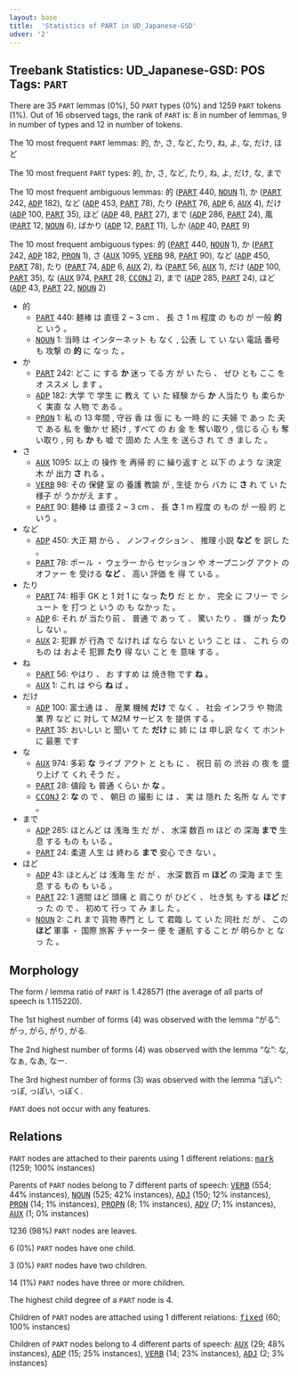 ```yaml
---
layout: base
title:  'Statistics of PART in UD_Japanese-GSD'
udver: '2'
---
```


## Treebank Statistics: UD_Japanese-GSD: POS Tags: `PART`

There are 35 `PART` lemmas (0%), 50 `PART` types (0%) and 1259 `PART` tokens (1%).
Out of 16 observed tags, the rank of `PART` is: 8 in number of lemmas, 9 in number of types and 12 in number of tokens.

The 10 most frequent `PART` lemmas: 的, か, さ, など, たり, ね, よ, な, だけ, ほど

The 10 most frequent `PART` types:  的, か, さ, など, たり, ね, よ, だけ, な, まで

The 10 most frequent ambiguous lemmas: 的 (<tt><a href="ja_gsd-pos-PART.html">PART</a></tt> 440, <tt><a href="ja_gsd-pos-NOUN.html">NOUN</a></tt> 1), か (<tt><a href="ja_gsd-pos-PART.html">PART</a></tt> 242, <tt><a href="ja_gsd-pos-ADP.html">ADP</a></tt> 182), など (<tt><a href="ja_gsd-pos-ADP.html">ADP</a></tt> 453, <tt><a href="ja_gsd-pos-PART.html">PART</a></tt> 78), たり (<tt><a href="ja_gsd-pos-PART.html">PART</a></tt> 76, <tt><a href="ja_gsd-pos-ADP.html">ADP</a></tt> 6, <tt><a href="ja_gsd-pos-AUX.html">AUX</a></tt> 4), だけ (<tt><a href="ja_gsd-pos-ADP.html">ADP</a></tt> 100, <tt><a href="ja_gsd-pos-PART.html">PART</a></tt> 35), ほど (<tt><a href="ja_gsd-pos-ADP.html">ADP</a></tt> 48, <tt><a href="ja_gsd-pos-PART.html">PART</a></tt> 27), まで (<tt><a href="ja_gsd-pos-ADP.html">ADP</a></tt> 286, <tt><a href="ja_gsd-pos-PART.html">PART</a></tt> 24), 風 (<tt><a href="ja_gsd-pos-PART.html">PART</a></tt> 12, <tt><a href="ja_gsd-pos-NOUN.html">NOUN</a></tt> 6), ばかり (<tt><a href="ja_gsd-pos-ADP.html">ADP</a></tt> 12, <tt><a href="ja_gsd-pos-PART.html">PART</a></tt> 11), しか (<tt><a href="ja_gsd-pos-ADP.html">ADP</a></tt> 40, <tt><a href="ja_gsd-pos-PART.html">PART</a></tt> 9)

The 10 most frequent ambiguous types:  的 (<tt><a href="ja_gsd-pos-PART.html">PART</a></tt> 440, <tt><a href="ja_gsd-pos-NOUN.html">NOUN</a></tt> 1), か (<tt><a href="ja_gsd-pos-PART.html">PART</a></tt> 242, <tt><a href="ja_gsd-pos-ADP.html">ADP</a></tt> 182, <tt><a href="ja_gsd-pos-PRON.html">PRON</a></tt> 1), さ (<tt><a href="ja_gsd-pos-AUX.html">AUX</a></tt> 1095, <tt><a href="ja_gsd-pos-VERB.html">VERB</a></tt> 98, <tt><a href="ja_gsd-pos-PART.html">PART</a></tt> 90), など (<tt><a href="ja_gsd-pos-ADP.html">ADP</a></tt> 450, <tt><a href="ja_gsd-pos-PART.html">PART</a></tt> 78), たり (<tt><a href="ja_gsd-pos-PART.html">PART</a></tt> 74, <tt><a href="ja_gsd-pos-ADP.html">ADP</a></tt> 6, <tt><a href="ja_gsd-pos-AUX.html">AUX</a></tt> 2), ね (<tt><a href="ja_gsd-pos-PART.html">PART</a></tt> 56, <tt><a href="ja_gsd-pos-AUX.html">AUX</a></tt> 1), だけ (<tt><a href="ja_gsd-pos-ADP.html">ADP</a></tt> 100, <tt><a href="ja_gsd-pos-PART.html">PART</a></tt> 35), な (<tt><a href="ja_gsd-pos-AUX.html">AUX</a></tt> 974, <tt><a href="ja_gsd-pos-PART.html">PART</a></tt> 28, <tt><a href="ja_gsd-pos-CCONJ.html">CCONJ</a></tt> 2), まで (<tt><a href="ja_gsd-pos-ADP.html">ADP</a></tt> 285, <tt><a href="ja_gsd-pos-PART.html">PART</a></tt> 24), ほど (<tt><a href="ja_gsd-pos-ADP.html">ADP</a></tt> 43, <tt><a href="ja_gsd-pos-PART.html">PART</a></tt> 22, <tt><a href="ja_gsd-pos-NOUN.html">NOUN</a></tt> 2)


* 的
  * <tt><a href="ja_gsd-pos-PART.html">PART</a></tt> 440: 麺棒 は 直径 2 ~ 3 cm 、 長 さ 1 m 程度 の もの が 一般 <b>的</b> と いう 。
  * <tt><a href="ja_gsd-pos-NOUN.html">NOUN</a></tt> 1: 当時 は インターネット も なく , 公表 し て い ない 電話 番号 も 攻撃 の <b>的</b> に なっ た 。
* か
  * <tt><a href="ja_gsd-pos-PART.html">PART</a></tt> 242: どこ に する <b>か</b> 迷っ てる 方 が い たら 、 ぜひ とも ここ を オ ススメ し ます 。
  * <tt><a href="ja_gsd-pos-ADP.html">ADP</a></tt> 182: 大学 で 学生 に 教え て い た 経験 から <b>か</b> 人当たり も 柔らかく 実直 な 人物 で ある 。
  * <tt><a href="ja_gsd-pos-PRON.html">PRON</a></tt> 1: 私 の 13 年間 , 守谷 香 は 仮 に も 一時 的 に 夫婦 で あっ た 夫 で ある 私 を 働か せ 続け , すべて の お 金 を 奪い取り , 信じる 心 も 奪い取り , 何 も <b>か</b> も 嘘 で 固め た 人生 を 送らさ れ て き まし た 。
* さ
  * <tt><a href="ja_gsd-pos-AUX.html">AUX</a></tt> 1095: 以上 の 操作 を 再帰 的 に 繰り返す と 以下 の よう な 決定 木 が 出力 <b>さ</b> れる 。
  * <tt><a href="ja_gsd-pos-VERB.html">VERB</a></tt> 98: その 保健 室 の 養護 教諭 が , 生徒 から バカ に <b>さ</b> れ て い た 様子 が うかがえ ます 。
  * <tt><a href="ja_gsd-pos-PART.html">PART</a></tt> 90: 麺棒 は 直径 2 ~ 3 cm 、 長 <b>さ</b> 1 m 程度 の もの が 一般 的 と いう 。
* など
  * <tt><a href="ja_gsd-pos-ADP.html">ADP</a></tt> 450: 大正 期 から 、 ノンフィクション 、 推理 小説 <b>など</b> を 訳し た 。
  * <tt><a href="ja_gsd-pos-PART.html">PART</a></tt> 78: ポール ・ ウェラー から セッション や オープニング アクト の オファー を 受ける <b>など</b> 、 高い 評価 を 得 て いる 。
* たり
  * <tt><a href="ja_gsd-pos-PART.html">PART</a></tt> 74: 相手 GK と 1 対 1 に なっ <b>たり</b> だ と か 、 完全 に フリー で シュート を 打つ と いう の も なかっ た 。
  * <tt><a href="ja_gsd-pos-ADP.html">ADP</a></tt> 6: それ が 当たり前 、 普通 で あっ て 、 驚い たり 、 嫌 がっ <b>たり</b> し ない 。
  * <tt><a href="ja_gsd-pos-AUX.html">AUX</a></tt> 2: 犯罪 が 行為 で なけれ ば なら ない と いう こと は 、 これ ら の もの は およそ 犯罪 <b>たり</b> 得 ない こと を 意味 する 。
* ね
  * <tt><a href="ja_gsd-pos-PART.html">PART</a></tt> 56: やはり 、 お すすめ は 焼き物 です <b>ね</b> 。
  * <tt><a href="ja_gsd-pos-AUX.html">AUX</a></tt> 1: これ は やら <b>ね</b> ば 。
* だけ
  * <tt><a href="ja_gsd-pos-ADP.html">ADP</a></tt> 100: 富士通 は 、 産業 機械 <b>だけ</b> で なく 、 社会 インフラ や 物流 業 界 など に 対し て M2M サービス を 提供 する 。
  * <tt><a href="ja_gsd-pos-PART.html">PART</a></tt> 35: おいしい と 聞い て た <b>だけ</b> に 姉 に は 申し訳 なく て ホント に 最悪 です
* な
  * <tt><a href="ja_gsd-pos-AUX.html">AUX</a></tt> 974: 多彩 <b>な</b> ライブ アクト と とも に 、 祝日 前 の 渋谷 の 夜 を 盛り上げ て くれ そう だ 。
  * <tt><a href="ja_gsd-pos-PART.html">PART</a></tt> 28: 値段 も 普通 くらい か <b>な</b> 。
  * <tt><a href="ja_gsd-pos-CCONJ.html">CCONJ</a></tt> 2: <b>な</b> の で 、 朝日 の 撮影 に は 、 実 は 隠れ た 名所 な ん です 。
* まで
  * <tt><a href="ja_gsd-pos-ADP.html">ADP</a></tt> 285: ほとんど は 浅海 生 だ が 、 水深 数百 m ほど の 深海 <b>まで</b> 生息 する もの も いる 。
  * <tt><a href="ja_gsd-pos-PART.html">PART</a></tt> 24: 柔道 人生 は 終わる <b>まで</b> 安心 でき ない 。
* ほど
  * <tt><a href="ja_gsd-pos-ADP.html">ADP</a></tt> 43: ほとんど は 浅海 生 だ が 、 水深 数百 m <b>ほど</b> の 深海 まで 生息 する もの も いる 。
  * <tt><a href="ja_gsd-pos-PART.html">PART</a></tt> 22: 1 週間 ほど 頭痛 と 肩こり が ひどく 、 吐き気 も する <b>ほど</b> だっ た の で 、 初めて 行っ て み まし た 。
  * <tt><a href="ja_gsd-pos-NOUN.html">NOUN</a></tt> 2: これ まで 貨物 専門 と し て 君臨 し て い た 同社 だ が 、 この <b>ほど</b> 軍事 ・ 国際 旅客 チャーター 便 を 運航 する こと が 明らか と なっ た 。

## Morphology

The form / lemma ratio of `PART` is 1.428571 (the average of all parts of speech is 1.115220).

The 1st highest number of forms (4) was observed with the lemma “がる”: がっ, がら, がり, がる.

The 2nd highest number of forms (4) was observed with the lemma “な”: な, なぁ, なあ, なー.

The 3rd highest number of forms (3) was observed with the lemma “ぽい”: っぽ, っぽい, っぽく.

`PART` does not occur with any features.


## Relations

`PART` nodes are attached to their parents using 1 different relations: <tt><a href="ja_gsd-dep-mark.html">mark</a></tt> (1259; 100% instances)

Parents of `PART` nodes belong to 7 different parts of speech: <tt><a href="ja_gsd-pos-VERB.html">VERB</a></tt> (554; 44% instances), <tt><a href="ja_gsd-pos-NOUN.html">NOUN</a></tt> (525; 42% instances), <tt><a href="ja_gsd-pos-ADJ.html">ADJ</a></tt> (150; 12% instances), <tt><a href="ja_gsd-pos-PRON.html">PRON</a></tt> (14; 1% instances), <tt><a href="ja_gsd-pos-PROPN.html">PROPN</a></tt> (8; 1% instances), <tt><a href="ja_gsd-pos-ADV.html">ADV</a></tt> (7; 1% instances), <tt><a href="ja_gsd-pos-AUX.html">AUX</a></tt> (1; 0% instances)

1236 (98%) `PART` nodes are leaves.

6 (0%) `PART` nodes have one child.

3 (0%) `PART` nodes have two children.

14 (1%) `PART` nodes have three or more children.

The highest child degree of a `PART` node is 4.

Children of `PART` nodes are attached using 1 different relations: <tt><a href="ja_gsd-dep-fixed.html">fixed</a></tt> (60; 100% instances)

Children of `PART` nodes belong to 4 different parts of speech: <tt><a href="ja_gsd-pos-AUX.html">AUX</a></tt> (29; 48% instances), <tt><a href="ja_gsd-pos-ADP.html">ADP</a></tt> (15; 25% instances), <tt><a href="ja_gsd-pos-VERB.html">VERB</a></tt> (14; 23% instances), <tt><a href="ja_gsd-pos-ADJ.html">ADJ</a></tt> (2; 3% instances)


